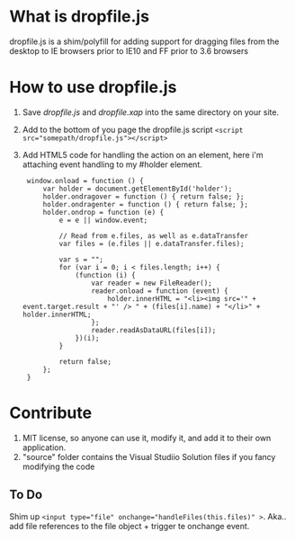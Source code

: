 # What is dropfile.js
dropfile.js is a shim/polyfill for adding support for dragging files from the desktop to IE browsers prior to IE10 and FF prior to 3.6 browsers

# How to use dropfile.js

1. Save *dropfile.js* and *dropfile.xap* into the same directory on your site.

2. Add to the bottom of you page the dropfile.js script `<script src="somepath/dropfile.js"></script>`

3. Add HTML5 code for handling the action on an element, here i'm attaching event handling to my #holder element.

		window.onload = function () {
		    var holder = document.getElementById('holder');
		    holder.ondragover = function () { return false; };
		    holder.ondragenter = function () { return false; };
		    holder.ondrop = function (e) {
		        e = e || window.event;
		
		        // Read from e.files, as well as e.dataTransfer
		        var files = (e.files || e.dataTransfer.files);
		
		        var s = "";
		        for (var i = 0; i < files.length; i++) {
		            (function (i) {
		                var reader = new FileReader();
		                reader.onload = function (event) {
		                    holder.innerHTML = "<li><img src='" + event.target.result + "' /> " + (files[i].name) + "</li>" + holder.innerHTML;
		                };
		                reader.readAsDataURL(files[i]);
		            })(i);
		        }
		
		        return false;
		    };
		}


# Contribute

1. MIT license, so anyone can use it, modify it, and add it to their own application.
2. "source" folder contains the Visual Studiio Solution files if you fancy modifying the code


## To Do

Shim up `<input type="file" onchange="handleFiles(this.files)" >`. Aka.. add file references to the file object + trigger te onchange event.